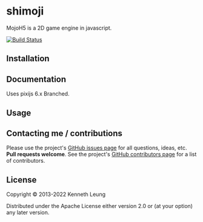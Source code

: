 # shimoji

MojoH5 is a 2D game engine in javascript.

[![Build Status](https://travis-ci.org/llnek/shimoji.svg?branch=master)](https://travis-ci.org/llnek/shimoji)


## Installation


## Documentation
Uses pixijs 6.x
Branched.
## Usage



## Contacting me / contributions

Please use the project's [GitHub issues page] for all questions, ideas, etc. **Pull requests welcome**. See the project's [GitHub contributors page] for a list of contributors.

## License

Copyright © 2013-2022 Kenneth Leung

Distributed under the Apache License either version 2.0 or (at
your option) any later version.

<!--- links (repos) -->
[CHANGELOG]: https://github.com/llnek/shimoji/releases
[GitHub issues page]: https://github.com/llnek/shimoji/issues
[GitHub contributors page]: https://github.com/llnek/shimoji/graphs/contributors



